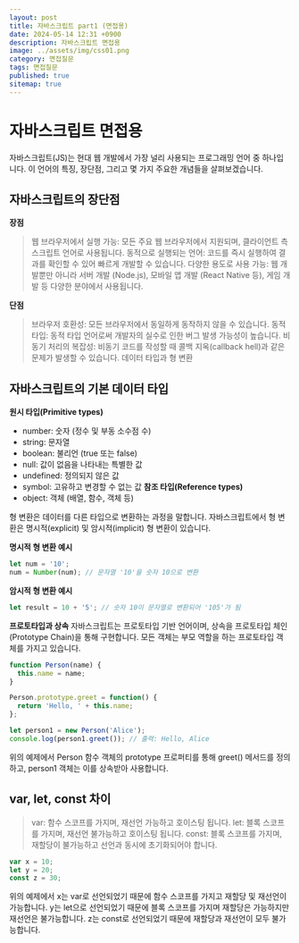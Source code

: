 ```yaml
---
layout: post
title: 자바스크립트 part1 (면접용)
date: 2024-05-14 12:31 +0900
description: 자바스크립트 면접용
image: ../assets/img/css01.png
category: 면접질문
tags: 면접질문
published: true
sitemap: true
---
```


# 자바스크립트 면접용

자바스크립트(JS)는 현대 웹 개발에서 가장 널리 사용되는 프로그래밍 언어 중 하나입니다. 이 언어의 특징, 장단점, 그리고 몇 가지 주요한 개념들을 살펴보겠습니다.

## 자바스크립트의 장단점
**장점**
> 웹 브라우저에서 실행 가능: 모든 주요 웹 브라우저에서 지원되며, 클라이언트 측 스크립트 언어로 사용됩니다.
> 동적으로 실행되는 언어: 코드를 즉시 실행하여 결과를 확인할 수 있어 빠르게 개발할 수 있습니다.
> 다양한 용도로 사용 가능: 웹 개발뿐만 아니라 서버 개발 (Node.js), 모바일 앱 개발 (React Native 등), 게임 개발 등 다양한 분야에서 사용됩니다.

**단점**
> 브라우저 호환성: 모든 브라우저에서 동일하게 동작하지 않을 수 있습니다.
> 동적 타입: 동적 타입 언어로써 개발자의 실수로 인한 버그 발생 가능성이 높습니다.
> 비동기 처리의 복잡성: 비동기 코드를 작성할 때 콜백 지옥(callback hell)과 같은 문제가 발생할 수 있습니다.
데이터 타입과 형 변환


## 자바스크립트의 기본 데이터 타입

**원시 타입(Primitive types)**
- number: 숫자 (정수 및 부동 소수점 수)
- string: 문자열
- boolean: 불리언 (true 또는 false)
- null: 값이 없음을 나타내는 특별한 값
- undefined: 정의되지 않은 값
- symbol: 고유하고 변경할 수 없는 값
**참조 타입(Reference types)**
- object: 객체 (배열, 함수, 객체 등)

형 변환은 데이터를 다른 타입으로 변환하는 과정을 말합니다. 자바스크립트에서 형 변환은 명시적(explicit) 및 암시적(implicit) 형 변환이 있습니다.

**명시적 형 변환 예시**

````javascript
let num = '10';
num = Number(num); // 문자열 '10'을 숫자 10으로 변환
````
**암시적 형 변환 예시**

````javascript
let result = 10 + '5'; // 숫자 10이 문자열로 변환되어 '105'가 됨
````
**프로토타입과 상속**
자바스크립트는 프로토타입 기반 언어이며, 상속을 프로토타입 체인(Prototype Chain)을 통해 구현합니다. 모든 객체는 부모 역할을 하는 프로토타입 객체를 가지고 있습니다.

````javascript
function Person(name) {
  this.name = name;
}

Person.prototype.greet = function() {
  return 'Hello, ' + this.name;
};

let person1 = new Person('Alice');
console.log(person1.greet()); // 출력: Hello, Alice
````
위의 예제에서 Person 함수 객체의 prototype 프로퍼티를 통해 greet() 메서드를 정의하고, person1 객체는 이를 상속받아 사용합니다.

## var, let, const 차이
> var: 함수 스코프를 가지며, 재선언 가능하고 호이스팅 됩니다.
> let: 블록 스코프를 가지며, 재선언 불가능하고 호이스팅 됩니다.
> const: 블록 스코프를 가지며, 재할당이 불가능하고 선언과 동시에 초기화되어야 합니다.
````javascript
var x = 10;
let y = 20;
const z = 30;
````
위의 예제에서 x는 var로 선언되었기 때문에 함수 스코프를 가지고 재할당 및 재선언이 가능합니다. y는 let으로 선언되었기 때문에 블록 스코프를 가지며 재할당은 가능하지만 재선언은 불가능합니다. z는 const로 선언되었기 때문에 재할당과 재선언이 모두 불가능합니다.